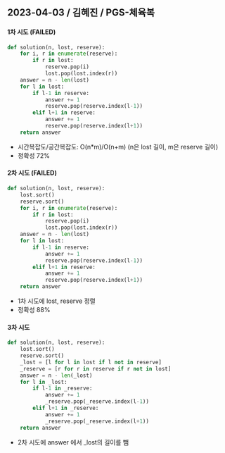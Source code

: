 ## 2023-04-03 / 김혜진 / PGS-체육복

#### 1차 시도 (FAILED)

```python
def solution(n, lost, reserve):
    for i, r in enumerate(reserve):
        if r in lost:
            reserve.pop(i)
            lost.pop(lost.index(r))
    answer = n - len(lost)
    for l in lost:
        if l-1 in reserve:
            answer += 1
            reserve.pop(reserve.index(l-1))
        elif l+1 in reserve:
            answer += 1
            reserve.pop(reserve.index(l+1))
    return answer
```

- 시간복잡도/공간복잡도: O(n\*m)/O(n+m) (n은 lost 길이, m은 reserve 길이)
- 정확성 72%

#### 2차 시도 (FAILED)

```python
def solution(n, lost, reserve):
    lost.sort()
    reserve.sort()
    for i, r in enumerate(reserve):
        if r in lost:
            reserve.pop(i)
            lost.pop(lost.index(r))
    answer = n - len(lost)
    for l in lost:
        if l-1 in reserve:
            answer += 1
            reserve.pop(reserve.index(l-1))
        elif l+1 in reserve:
            answer += 1
            reserve.pop(reserve.index(l+1))
    return answer
```

- 1차 시도에 lost, reserve 정렬
- 정확성 88%

#### 3차 시도

```python
def solution(n, lost, reserve):
    lost.sort()
    reserve.sort()
    _lost = [l for l in lost if l not in reserve]
    _reserve = [r for r in reserve if r not in lost]
    answer = n - len(_lost)
    for l in _lost:
        if l-1 in _reserve:
            answer += 1
            _reserve.pop(_reserve.index(l-1))
        elif l+1 in _reserve:
            answer += 1
            _reserve.pop(_reserve.index(l+1))
    return answer
```

- 2차 시도에 answer 에서 \_lost의 길이를 뺌
